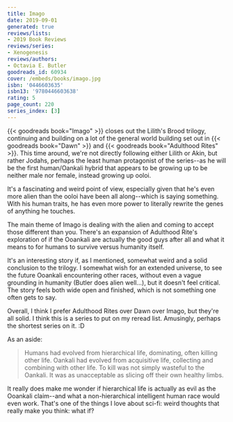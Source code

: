 ```yaml
---
title: Imago
date: 2019-09-01
generated: true
reviews/lists:
- 2019 Book Reviews
reviews/series:
- Xenogenesis
reviews/authors:
- Octavia E. Butler
goodreads_id: 60934
cover: /embeds/books/imago.jpg
isbn: '0446603635'
isbn13: '9780446603638'
rating: 5
page_count: 220
series_index: [3]
---
```

{{< goodreads book="Imago" >}} closes out the Lilith's Brood trilogy, continuing and building on a lot of the general world building set out in {{< goodreads book="Dawn" >}} and {{< goodreads book="Adulthood Rites" >}}. This time around, we're not directly following either Lilith or Akin, but rather Jodahs, perhaps the least human protagonist of the series--as he will be the first human/Oankali hybrid that appears to be growing up to be neither male nor female, instead growing up ooloi.  

It's a fascinating and weird point of view, especially given that he's even more alien than the ooloi have been all along--which is saying something. With his human traits, he has even more power to literally rewrite the genes of anything he touches.  

<!--more-->

The main theme of Imago is dealing with the alien and coming to accept those different than you. There's an expansion of Adulthood Rite's exploration of if the Ooankali are actually the good guys after all and what it means to for humans to survive versus humanity itself.  

It's an interesting story if, as I mentioned, somewhat weird and a solid conclusion to the trilogy. I somewhat wish for an extended universe, to see the future Ooankali encountering other races, without even a vague grounding in humanity (Butler does alien well...), but it doesn't feel critical. The story feels both wide open and finished, which is not something one often gets to say.  

Overall, I think I prefer Adulthood Rites over Dawn over Imago, but they're all solid. I think this is a series to put on my reread list. Amusingly, perhaps the shortest series on it. :D  

As an aside:  

> Humans had evolved from hierarchical life, dominating, often killing other life. Oankali had evolved from acquisitive life, collecting and combining with other life. To kill was not simply wasteful to the Oankali. It was as unacceptable as slicing off their own healthy limbs.  

It really does make me wonder if hierarchical life is actually as evil as the Ooankali claim--and what a non-hierarchical intelligent human race would even work. That's one of the things I love about sci-fi: weird thoughts that really make you think: what if?